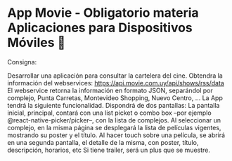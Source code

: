 # App Movie - Obligatorio materia Aplicaciones para Dispositivos Móviles 👋

Consigna:

Desarrollar una aplicación para consultar la cartelera del cine.
Obtendra la información del webservices: https://api.movie.com.uy/api/shows/rss/data
El webservice retorna la información en formato JSON, separándol por complejo, Punta Carretas, Montevideo Shopping, Nuevo Centro, …
La App tendrá la siguiente funcionalidad.
Dispondrá de dos pantallas:
La pantalla inicial, principal, contará con una list picket o combo box –por ejemplo @react-native-picker/picker–, con la lista de complejos.
Al seleccionar un complejo, en la misma página se desplegará la lista de películas vigentes, mostrando su poster y el título.
Al hacer touch sobre una película, se abrirá en una segunda pantalla, el detalle de la misma, con poster, título, descripción, horarios, etc Si tiene trailer, será un plus que se muestre.
